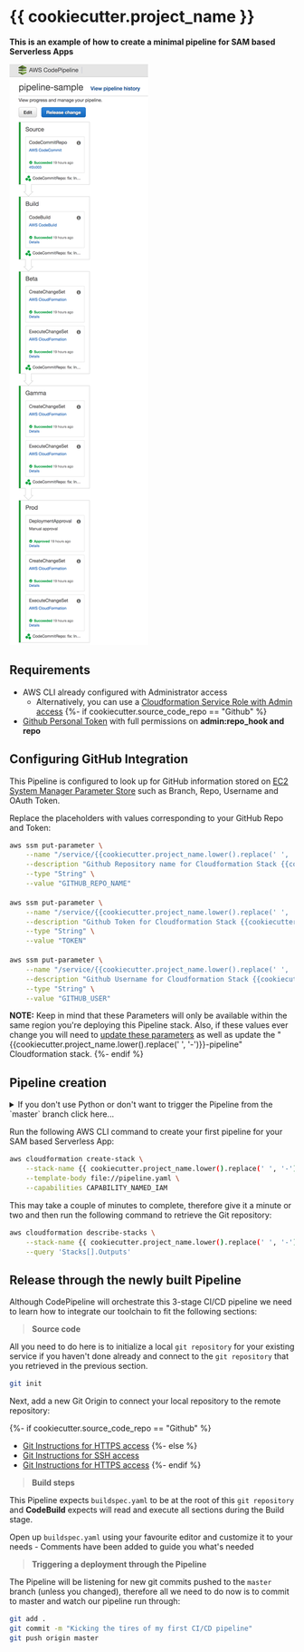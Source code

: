 # {{ cookiecutter.project_name }}

**This is an example of how to create a minimal pipeline for SAM based Serverless Apps**

![Pipeline Sample Image](pipeline-sample.png)

## Requirements

* AWS CLI already configured with Administrator access 
    - Alternatively, you can use a [Cloudformation Service Role with Admin access](https://docs.aws.amazon.com/AWSCloudFormation/latest/UserGuide/using-iam-servicerole.html)
{%- if cookiecutter.source_code_repo == "Github" %}
* [Github Personal Token](https://help.github.com/articles/creating-a-personal-access-token-for-the-command-line/) with full permissions on **admin:repo_hook and repo**

## Configuring GitHub Integration

This Pipeline is configured to look up for GitHub information stored on [EC2 System Manager Parameter Store](https://docs.aws.amazon.com/systems-manager/latest/userguide/systems-manager-paramstore.html) such as Branch, Repo, Username and OAuth Token.

Replace the placeholders with values corresponding to your GitHub Repo and Token:

```bash
aws ssm put-parameter \
    --name "/service/{{cookiecutter.project_name.lower().replace(' ', '-')}}/github/repo" \
    --description "Github Repository name for Cloudformation Stack {{cookiecutter.project_name.lower().replace(' ', '-')}}-pipeline" \
    --type "String" \
    --value "GITHUB_REPO_NAME"

aws ssm put-parameter \
    --name "/service/{{cookiecutter.project_name.lower().replace(' ', '-')}}/github/token" \
    --description "Github Token for Cloudformation Stack {{cookiecutter.project_name.lower().replace(' ', '-')}}-pipeline" \
    --type "String" \
    --value "TOKEN"

aws ssm put-parameter \
    --name "/service/{{cookiecutter.project_name.lower().replace(' ', '-')}}/github/user" \
    --description "Github Username for Cloudformation Stack {{cookiecutter.project_name.lower().replace(' ', '-')}}-pipeline" \
    --type "String" \
    --value "GITHUB_USER"
```

**NOTE:** Keep in mind that these Parameters will only be available within the same region you're deploying this Pipeline stack. Also, if these values ever change you will need to [update these parameters](https://docs.aws.amazon.com/cli/latest/reference/ssm/put-parameter.html) as well as update the "{{cookiecutter.project_name.lower().replace(' ', '-')}}-pipeline" Cloudformation stack.
{%- endif %}

## Pipeline creation

<details>
<summary>If you don't use Python or don't want to trigger the Pipeline from the `master` branch click here...</summary>
Before we create this 3-Stage Pipeline through Cloudformation you may want to change a couple of things to fit your environment/runtime:

* **CodeBuild** uses a `Python` build image by default and if you're not using `Python` as a runtime you can change that
    - [CodeBuild offers multiple images](https://docs.aws.amazon.com/codebuild/latest/userguide/build-env-ref-available.html) and you can  update the `Image` property under `pipeline.yaml` file accordingly

```yaml
    CodeBuildProject:
        Type: AWS::CodeBuild::Project
        Properties:
            ...
            Environment: 
                Type: LINUX_CONTAINER
                ComputeType: BUILD_GENERAL1_SMALL
                Image: aws/codebuild/python:3.6.5 # More info on Images: https://docs.aws.amazon.com/codebuild/latest/userguide/build-env-ref-available.html
                EnvironmentVariables:
                  - 
                    Name: BUILD_OUTPUT_BUCKET
                    Value: !Ref BuildArtifactsBucket
...
```

* **CodePipeline** uses the `master` branch to trigger the CI/CD pipeline and if you want to specify another branch you can do so by updating the following section in the `pipeline.yaml` file.

{%- if cookiecutter.source_code_repo == "Github" %}
```yaml
    Stages:
        - Name: Source
            Actions:
            - Name: SourceCodeRepo
                ActionTypeId:
                # More info on Possible Values: https://docs.aws.amazon.com/codepipeline/latest/userguide/reference-pipeline-structure.html#action-requirements
                Category: Source
                Owner: ThirdParty
                Provider: GitHub
                Version: "1"
                Configuration:
                Owner: !Ref GithubUser
                Repo: !Ref GithubRepo
                Branch: master
                OAuthToken: !Ref GithubToken
                OutputArtifacts:
                - Name: SourceCodeAsZip
                RunOrder: 1
```
{%- else %}
```yaml
...
    Stages:
        - Name: Source
            Actions:
            - Name: SourceCodeRepo
                ActionTypeId:
                # More info on Possible Values: https://docs.aws.amazon.com/codepipeline/latest/userguide/reference-pipeline-structure.html#action-requirements
                Category: Source
                Owner: AWS
                Provider: CodeCommit
                Version: 1
                Configuration:
                RepositoryName: !GetAtt CodeRepository.Name
                BranchName: master
                OutputArtifacts:
                - Name: SourceCodeAsZip
                RunOrder: 1
```
{%- endif %}
</details>

Run the following AWS CLI command to create your first pipeline for your SAM based Serverless App:

```bash
aws cloudformation create-stack \
    --stack-name {{ cookiecutter.project_name.lower().replace(' ', '-') }}-pipeline \
    --template-body file://pipeline.yaml \
    --capabilities CAPABILITY_NAMED_IAM
```

This may take a couple of minutes to complete, therefore give it a minute or two and then run the following command to retrieve the Git repository:

```bash
aws cloudformation describe-stacks \
    --stack-name {{ cookiecutter.project_name.lower().replace(' ', '-') }}-pipeline \
    --query 'Stacks[].Outputs'
```

## Release through the newly built Pipeline

Although CodePipeline will orchestrate this 3-stage CI/CD pipeline we need to learn how to integrate our toolchain to fit the following sections:

> **Source code**

All you need to do here is to initialize a local `git repository` for your existing service if you haven't done already and connect to the `git repository` that you retrieved in the previous section.

```bash
git init
```

Next, add a new Git Origin to connect your local repository to the remote repository: 

{%- if cookiecutter.source_code_repo == "Github" %}
* [Git Instructions for HTTPS access](https://help.github.com/articles/adding-a-remote/)
{%- else %}
* [Git Instructions for SSH access](https://docs.aws.amazon.com/codecommit/latest/userguide/setting-up-ssh-unixes.html) 
* [Git Instructions for HTTPS access](https://docs.aws.amazon.com/codecommit/latest/userguide/setting-up-https-unixes.html) 
{%- endif %}

> **Build steps**

This Pipeline expects `buildspec.yaml` to be at the root of this `git repository` and **CodeBuild** expects will read and execute all sections during the Build stage.

Open up `buildspec.yaml` using your favourite editor and customize it to your needs - Comments have been added to guide you what's needed

> **Triggering a deployment through the Pipeline**

The Pipeline will be listening for new git commits pushed to the `master` branch (unless you changed), therefore all we need to do now is to commit to master and watch our pipeline run through:

```bash
git add . 
git commit -m "Kicking the tires of my first CI/CD pipeline"
git push origin master
```
